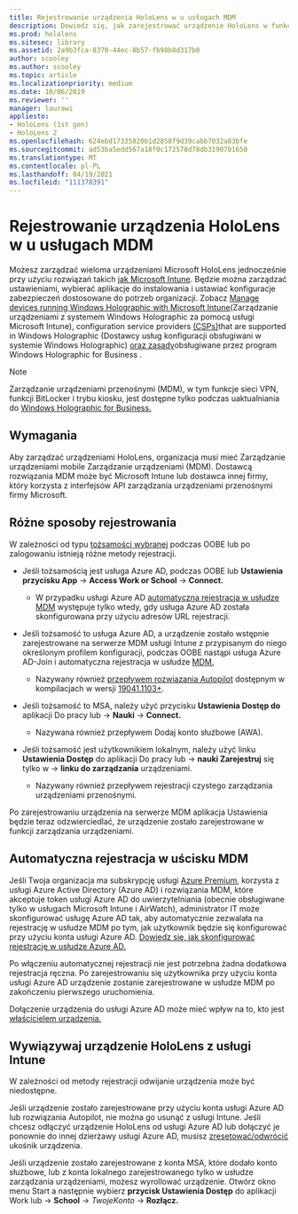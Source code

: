 ```yaml
---
title: Rejestrowanie urządzenia HoloLens w u usługach MDM
description: Dowiedz się, jak zarejestrować urządzenie HoloLens w funkcji zarządzania urządzeniami przenośnymi (MDM), aby ułatwić zarządzanie wieloma urządzeniami.
ms.prod: hololens
ms.sitesec: library
ms.assetid: 2a9b3fca-8370-44ec-8b57-fb98b8d317b0
author: scooley
ms.author: scooley
ms.topic: article
ms.localizationpriority: medium
ms.date: 10/06/2019
ms.reviewer: ''
manager: laurawi
appliesto:
- HoloLens (1st gen)
- HoloLens 2
ms.openlocfilehash: 624ebd17335820b1d2858f9d39cabb7032a83bfe
ms.sourcegitcommit: ad53ba5edd567a18f0c172578d78db3190701650
ms.translationtype: MT
ms.contentlocale: pl-PL
ms.lasthandoff: 04/19/2021
ms.locfileid: "111378391"
---
```

# <a name="enroll-hololens-in-mdm"></a>Rejestrowanie urządzenia HoloLens w u usługach MDM

Możesz zarządzać wieloma urządzeniami Microsoft HoloLens jednocześnie przy użyciu rozwiązań takich [jak Microsoft Intune](https://docs.microsoft.com/intune/windows-holographic-for-business). Będzie można zarządzać ustawieniami, wybierać aplikacje do instalowania i ustawiać konfiguracje zabezpieczeń dostosowane do potrzeb organizacji. Zobacz [Manage devices running Windows Holographic with Microsoft Intune](https://docs.microsoft.com/intune/windows-holographic-for-business)(Zarządzanie urządzeniami z systemem Windows Holographic za pomocą usługi Microsoft Intune), configuration service providers [(CSPs)](https://msdn.microsoft.com/windows/hardware/commercialize/customize/mdm/configuration-service-provider-reference#hololens)that are supported in Windows Holographic (Dostawcy usług konfiguracji obsługiwani w systemie Windows Holographic) [oraz zasady](https://msdn.microsoft.com/windows/hardware/commercialize/customize/mdm/policy-configuration-service-provider#hololenspolicies)obsługiwane przez program Windows Holographic for Business .

> [!NOTE]
> Zarządzanie urządzeniami przenośnymi (MDM), w tym funkcje sieci VPN, funkcji BitLocker i trybu kiosku, jest dostępne tylko podczas uaktualniania do [Windows Holographic for Business.](hololens1-upgrade-enterprise.md)

## <a name="requirements"></a>Wymagania

 Aby zarządzać urządzeniami HoloLens, organizacja musi mieć Zarządzanie urządzeniami mobile Zarządzanie urządzeniami (MDM). Dostawcą rozwiązania MDM może być Microsoft Intune lub dostawca innej firmy, który korzysta z interfejsów API zarządzania urządzeniami przenośnymi firmy Microsoft.
 
## <a name="different-ways-to-enroll"></a>Różne sposoby rejestrowania

W zależności od typu [tożsamości wybranej](hololens-identity.md) podczas OOBE lub po zalogowaniu istnieją różne metody rejestracji.

- Jeśli tożsamością jest usługa Azure AD, podczas OOBE lub **Ustawienia przycisku App**  ->  **Access Work or School**  ->  **Connect.**
    - W przypadku usługi Azure AD [automatyczna rejestracja w usłudze MDM](hololens-enroll-mdm.md#auto-enrollment-in-mdm) występuje tylko wtedy, gdy usługa Azure AD została skonfigurowana przy użyciu adresów URL rejestracji.
     
- Jeśli tożsamość to usługa Azure AD, a urządzenie zostało wstępnie zarejestrowane na serwerze MDM usługi Intune z przypisanym do niego określonym profilem konfiguracji, podczas OOBE nastąpi usługa Azure AD-Join i automatyczna rejestracja w usłudze [MDM.](hololens-enroll-mdm.md#auto-enrollment-in-mdm)
    - Nazywany również [przepływem rozwiązania Autopilot](hololens2-autopilot.md) dostępnym w kompilacjach w wersji [19041.1103+](hololens-release-notes.md#windows-holographic-version-2004).
    

- Jeśli tożsamość to MSA, należy użyć przycisku **Ustawienia Dostęp do** aplikacji Do pracy lub  ->  **Nauki**  ->  **Connect.**
    - Nazywana również przepływem Dodaj konto służbowe (AWA).
- Jeśli tożsamość jest użytkownikiem lokalnym, należy użyć linku **Ustawienia Dostęp** do aplikacji Do pracy lub  ->  **nauki Zarejestruj** się tylko w  ->  **linku do zarządzania** urządzeniami.
    - Nazywany również przepływem rejestracji czystego zarządzania urządzeniami przenośnymi.

Po zarejestrowaniu urządzenia na serwerze MDM aplikacja Ustawienia będzie teraz odzwierciedlać, że urządzenie zostało zarejestrowane w funkcji zarządzania urządzeniami.

## <a name="auto-enrollment-in-mdm"></a>Automatyczna rejestracja w uścisku MDM

Jeśli Twoja organizacja ma subskrypcję usługi [Azure Premium](https://azure.microsoft.com/overview/), korzysta z usługi Azure Active Directory (Azure AD) i rozwiązania MDM, które akceptuje token usługi Azure AD do uwierzytelniania (obecnie obsługiwane tylko w usługach Microsoft Intune i AirWatch), administrator IT może skonfigurować usługę Azure AD tak, aby automatycznie zezwalała na rejestrację w usłudze MDM po tym, jak użytkownik będzie się konfigurować przy użyciu konta usługi Azure AD. [Dowiedz się, jak skonfigurować rejestrację w usłudze Azure AD.](https://docs.microsoft.com/mem/intune/enrollment/windows-enroll#enable-windows-10-automatic-enrollment)

Po włączeniu automatycznej rejestracji nie jest potrzebna żadna dodatkowa rejestracja ręczna. Po zarejestrowaniu się użytkownika przy użyciu konta usługi Azure AD urządzenie zostanie zarejestrowane w usłudze MDM po zakończeniu pierwszego uruchomienia.

Dołączenie urządzenia do usługi Azure AD może mieć wpływ na to, kto jest [właścicielem urządzenia.](security-adminless-os.md#device-owner)

## <a name="unenroll-hololens-from-intune"></a>Wywiązywaj urządzenie HoloLens z usługi Intune

W zależności od metody rejestracji odwijanie urządzenia może być niedostępne.

Jeśli urządzenie zostało zarejestrowane przy użyciu konta usługi Azure AD lub rozwiązania Autopilot, nie można go usunąć z usługi Intune. Jeśli chcesz odłączyć urządzenie HoloLens od usługi Azure AD lub dołączyć je ponownie do innej dzierżawy usługi Azure AD, musisz [zresetować/odwrócić](https://docs.microsoft.com/hololens/hololens-recovery#reset-the-device) ukośnik urządzenia.

Jeśli urządzenie zostało zarejestrowane z konta MSA, które dodało konto służbowe, lub z konta lokalnego zarejestrowanego tylko w usłudze zarządzania urządzeniami, możesz wyrollować urządzenie. Otwórz okno menu Start a następnie wybierz **przycisk Ustawienia Dostęp** do aplikacji Work lub  ->  **School**  ->  *TwojeKonto*  ->  **Rozłącz.**